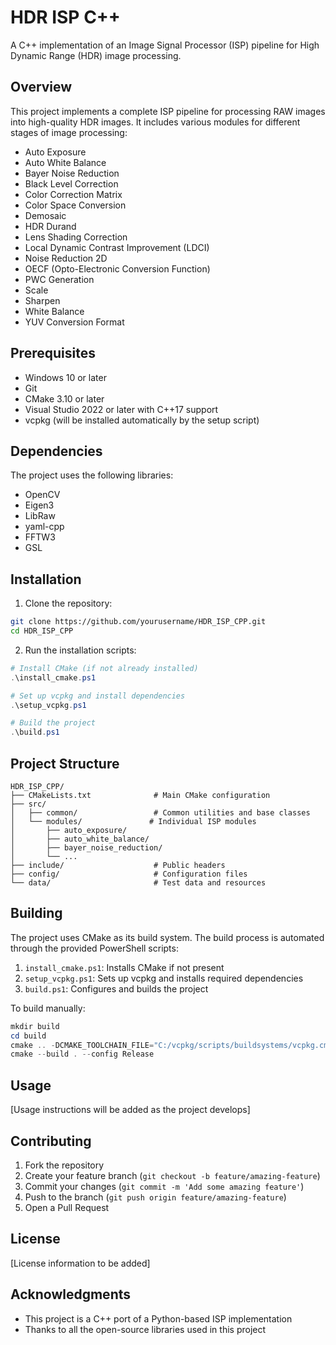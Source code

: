 # HDR ISP C++

A C++ implementation of an Image Signal Processor (ISP) pipeline for High Dynamic Range (HDR) image processing.

## Overview

This project implements a complete ISP pipeline for processing RAW images into high-quality HDR images. It includes various modules for different stages of image processing:

- Auto Exposure
- Auto White Balance
- Bayer Noise Reduction
- Black Level Correction
- Color Correction Matrix
- Color Space Conversion
- Demosaic
- HDR Durand
- Lens Shading Correction
- Local Dynamic Contrast Improvement (LDCI)
- Noise Reduction 2D
- OECF (Opto-Electronic Conversion Function)
- PWC Generation
- Scale
- Sharpen
- White Balance
- YUV Conversion Format

## Prerequisites

- Windows 10 or later
- Git
- CMake 3.10 or later
- Visual Studio 2022 or later with C++17 support
- vcpkg (will be installed automatically by the setup script)

## Dependencies

The project uses the following libraries:
- OpenCV
- Eigen3
- LibRaw
- yaml-cpp
- FFTW3
- GSL

## Installation

1. Clone the repository:
```bash
git clone https://github.com/yourusername/HDR_ISP_CPP.git
cd HDR_ISP_CPP
```

2. Run the installation scripts:
```powershell
# Install CMake (if not already installed)
.\install_cmake.ps1

# Set up vcpkg and install dependencies
.\setup_vcpkg.ps1

# Build the project
.\build.ps1
```

## Project Structure

```
HDR_ISP_CPP/
├── CMakeLists.txt              # Main CMake configuration
├── src/
│   ├── common/                 # Common utilities and base classes
│   └── modules/               # Individual ISP modules
│       ├── auto_exposure/
│       ├── auto_white_balance/
│       ├── bayer_noise_reduction/
│       └── ...
├── include/                    # Public headers
├── config/                     # Configuration files
└── data/                       # Test data and resources
```

## Building

The project uses CMake as its build system. The build process is automated through the provided PowerShell scripts:

1. `install_cmake.ps1`: Installs CMake if not present
2. `setup_vcpkg.ps1`: Sets up vcpkg and installs required dependencies
3. `build.ps1`: Configures and builds the project

To build manually:
```powershell
mkdir build
cd build
cmake .. -DCMAKE_TOOLCHAIN_FILE="C:/vcpkg/scripts/buildsystems/vcpkg.cmake" -DCMAKE_BUILD_TYPE=Release
cmake --build . --config Release
```

## Usage

[Usage instructions will be added as the project develops]

## Contributing

1. Fork the repository
2. Create your feature branch (`git checkout -b feature/amazing-feature`)
3. Commit your changes (`git commit -m 'Add some amazing feature'`)
4. Push to the branch (`git push origin feature/amazing-feature`)
5. Open a Pull Request

## License

[License information to be added]

## Acknowledgments

- This project is a C++ port of a Python-based ISP implementation
- Thanks to all the open-source libraries used in this project 